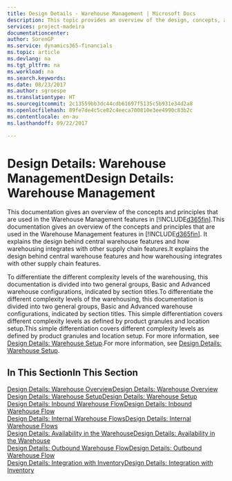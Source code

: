 ```yaml
---
title: Design Details - Warehouse Management | Microsoft Docs
description: This topic provides an overview of the design, concepts, and principles behind the Warehouse Management features in [!INCLUDE[d365fin](includes/d365fin_md.md)].
services: project-madeira
documentationcenter: 
author: SorenGP
ms.service: dynamics365-financials
ms.topic: article
ms.devlang: na
ms.tgt_pltfrm: na
ms.workload: na
ms.search.keywords: 
ms.date: 08/23/2017
ms.author: sgroespe
ms.translationtype: HT
ms.sourcegitcommit: 2c13559bb3dc44cdb61697f5135c5b931e34d2a8
ms.openlocfilehash: 89fe7de4c5ce82c4eeca700810e3ee4990c83b2c
ms.contentlocale: en-au
ms.lasthandoff: 09/22/2017

---
```

# <a name="design-details-warehouse-management"></a><span data-ttu-id="1dedd-103">Design Details: Warehouse Management</span><span class="sxs-lookup"><span data-stu-id="1dedd-103">Design Details: Warehouse Management</span></span>
<span data-ttu-id="1dedd-104">This documentation gives an overview of the concepts and principles that are used in the Warehouse Management features in [!INCLUDE[d365fin](includes/d365fin_md.md)].</span><span class="sxs-lookup"><span data-stu-id="1dedd-104">This documentation gives an overview of the concepts and principles that are used in the Warehouse Management features in [!INCLUDE[d365fin](includes/d365fin_md.md)].</span></span> <span data-ttu-id="1dedd-105">It explains the design behind central warehouse features and how warehousing integrates with other supply chain features.</span><span class="sxs-lookup"><span data-stu-id="1dedd-105">It explains the design behind central warehouse features and how warehousing integrates with other supply chain features.</span></span>  

<span data-ttu-id="1dedd-106">To differentiate the different complexity levels of the warehousing, this documentation is divided into two general groups, Basic and Advanced warehouse configurations, indicated by section titles.</span><span class="sxs-lookup"><span data-stu-id="1dedd-106">To differentiate the different complexity levels of the warehousing, this documentation is divided into two general groups, Basic and Advanced warehouse configurations, indicated by section titles.</span></span> <span data-ttu-id="1dedd-107">This simple differentiation covers different complexity levels as defined by product granules and location setup.</span><span class="sxs-lookup"><span data-stu-id="1dedd-107">This simple differentiation covers different complexity levels as defined by product granules and location setup.</span></span> <span data-ttu-id="1dedd-108">For more information, see [Design Details: Warehouse Setup](design-details-warehouse-setup.md).</span><span class="sxs-lookup"><span data-stu-id="1dedd-108">For more information, see [Design Details: Warehouse Setup](design-details-warehouse-setup.md).</span></span>  

## <a name="in-this-section"></a><span data-ttu-id="1dedd-109">In This Section</span><span class="sxs-lookup"><span data-stu-id="1dedd-109">In This Section</span></span>  
[<span data-ttu-id="1dedd-110">Design Details: Warehouse Overview</span><span class="sxs-lookup"><span data-stu-id="1dedd-110">Design Details: Warehouse Overview</span></span>](design-details-warehouse-overview.md)  
[<span data-ttu-id="1dedd-111">Design Details: Warehouse Setup</span><span class="sxs-lookup"><span data-stu-id="1dedd-111">Design Details: Warehouse Setup</span></span>](design-details-warehouse-setup.md)  
[<span data-ttu-id="1dedd-112">Design Details: Inbound Warehouse Flow</span><span class="sxs-lookup"><span data-stu-id="1dedd-112">Design Details: Inbound Warehouse Flow</span></span>](design-details-inbound-warehouse-flow.md)  
[<span data-ttu-id="1dedd-113">Design Details: Internal Warehouse Flows</span><span class="sxs-lookup"><span data-stu-id="1dedd-113">Design Details: Internal Warehouse Flows</span></span>](design-details-internal-warehouse-flows.md)  
[<span data-ttu-id="1dedd-114">Design Details: Availability in the Warehouse</span><span class="sxs-lookup"><span data-stu-id="1dedd-114">Design Details: Availability in the Warehouse</span></span>](design-details-availability-in-the-warehouse.md)  
[<span data-ttu-id="1dedd-115">Design Details: Outbound Warehouse Flow</span><span class="sxs-lookup"><span data-stu-id="1dedd-115">Design Details: Outbound Warehouse Flow</span></span>](design-details-outbound-warehouse-flow.md)  
[<span data-ttu-id="1dedd-116">Design Details: Integration with Inventory</span><span class="sxs-lookup"><span data-stu-id="1dedd-116">Design Details: Integration with Inventory</span></span>](design-details-integration-with-inventory.md)

